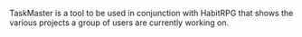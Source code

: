 TaskMaster is a tool to be used in conjunction with HabitRPG that shows the various projects a group of users are currently working on.
